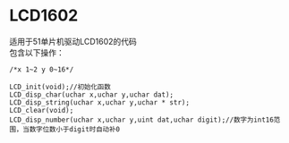# LCD1602
适用于51单片机驱动LCD1602的代码  
包含以下操作：  
```
/*x 1~2 y 0~16*/

LCD_init(void);//初始化函数  
LCD_disp_char(uchar x,uchar y,uchar dat);  
LCD_disp_string(uchar x,uchar y,uchar * str);  
LCD_clear(void);  
LCD_disp_number(uchar x,uchar y,uint dat,uchar digit);//数字为int16范围，当数字位数小于digit时自动补0  

```

